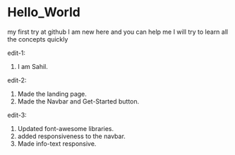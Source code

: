 # Hello_World
my first try at github
I am new here and you can help me
I will try to learn all the concepts quickly

edit-1: 
  1. I am Sahil.

edit-2: 
 1. Made the landing page.
 2. Made the Navbar and Get-Started button.

edit-3: 
 1. Updated font-awesome libraries.
 2. added responsiveness to the navbar.
 3. Made info-text responsive.
